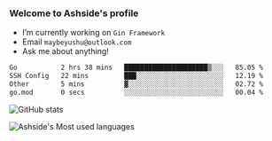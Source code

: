 ### Welcome to Ashside's profile

- I’m currently working on `Gin Framework`
- Email `maybeyushu@outlook.com`
- Ask me about anything!

<!--START_SECTION:waka-->

```txt
Go           2 hrs 38 mins   █████████████████████▒░░░   85.05 %
SSH Config   22 mins         ███░░░░░░░░░░░░░░░░░░░░░░   12.19 %
Other        5 mins          ▓░░░░░░░░░░░░░░░░░░░░░░░░   02.72 %
go.mod       0 secs          ░░░░░░░░░░░░░░░░░░░░░░░░░   00.04 %
```

<!--END_SECTION:waka-->

![GitHub stats](https://github-readme-stats.vercel.app/api?username=Ashside)

![Ashside's Most used languages](https://github-readme-stats.vercel.app/api/top-langs/?username=Ashside&layout=compact&hide_border=true&langs_count=10)


